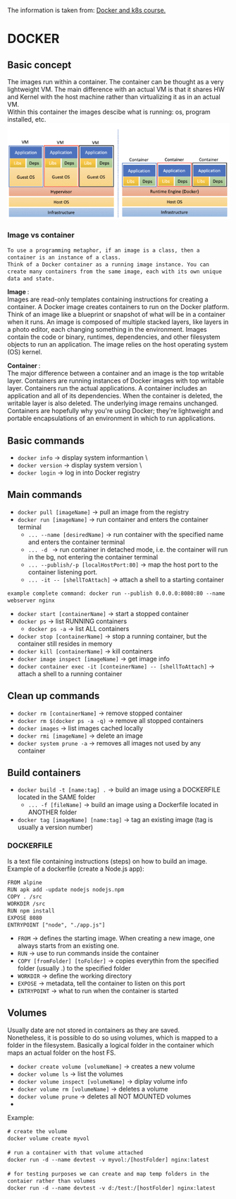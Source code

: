 The information is taken from: [Docker and k8s course.](https://www.youtube.com/watch?v=kTp5xUtcalw&t=1724s&ab_channel=freeCodeCamp.org)
# DOCKER 
## Basic concept 
The images run within a container. The container can be thought as a very lightweight VM. The main difference with an actual VM is that it shares HW and Kernel with the host machine rather than virtualizing it as in an actual VM. \
Within this container the images descibe what is running: os, program installed, etc.
![vmVSContainer](images/containerVSvm.png)

### Image vs container
```
To use a programming metaphor, if an image is a class, then a container is an instance of a class.
Think of a Docker container as a running image instance. You can create many containers from the same image, each with its own unique data and state.
```
<strong> Image </strong>:  
Images are read-only templates containing instructions for creating a container. A Docker image creates containers to run on the Docker platform.
Think of an image like a blueprint or snapshot of what will be in a container when it runs.
An image is composed of multiple stacked layers, like layers in a photo editor, each changing something in the environment. Images contain the code or binary, runtimes, dependencies, and other filesystem objects to run an application. The image relies on the host operating system (OS) kernel.  

<strong> Container </strong>:  
The major difference between a container and an image is the top writable layer. Containers are running instances of Docker images with top writable layer. Containers run the actual applications. A container includes an application and all of its dependencies. When the container is deleted, the writable layer is also deleted. The underlying image remains unchanged. Containers are hopefully why you're using Docker; they're lightweight and portable encapsulations of an environment in which to run applications.



## Basic commands
- `docker info` -> display system informantion \
- `docker version` -> display system version \
- `docker login` -> log in into Docker registry 

## Main commands 
- `docker pull [imageName]` -> pull an image from the registry  
- `docker run [imageName]` -> run container and enters the container terminal  
  - `... --name [desiredName]` -> run container with the specified name and enters the container terminal  
  - `... -d ` -> run container in detached mode, i.e. the container will run in the bg, not entering the container terminal  
  - `... --publish/-p [localHostPort:80]` -> map the host port to the container listening port.  
  -  `... -it -- [shellToAttach]` -> attach a shell to a starting container
```
example complete command: docker run --publish 0.0.0.0:8080:80 --name webserver nginx
```  

- `docker start [containerName]` -> start a stopped container  
- `docker ps` -> list RUNNING containers  
  - `docker ps -a` -> list ALL containers  
- `docker stop [containerName]` -> stop a running container, but the container still resides in memory  
- `docker kill [containerName]` -> kill containers  
- `docker image inspect [imageName]` -> get image info  
- `docker container exec -it [conteinerName] -- [shellToAttach]` -> attach a shell to a running container

## Clean up commands
- `docker rm [containerName]` -> remove stopped container
- `docker rm $(docker ps -a -q)` -> remove all stopped containers
- `docker images` -> list images cached locally
- `docker rmi [imageName]` -> delete an image
- `docker system prune -a` -> removes all images not used by any container

## Build containers
- `docker build -t [name:tag] .` -> build an image using a DOCKERFILE located in the SAME folder
  - `... -f [fileName]` -> build an image using a Dockerfile located in ANOTHER folder
- `docker tag [imageName] [name:tag]` -> tag an existing image (tag is usually a version number)

### DOCKERFILE
Is a text file containing instructions (steps) on how to build an image.
Example of a dockerfile (create a Node.js app):
```
FROM alpine 
RUN apk add -update nodejs nodejs.npm
COPY . /src
WORKDIR /src
RUN npm install
EXPOSE 8080
ENTRYPOINT ["node", "./app.js"]
```
- `FROM` -> defines the starting image. When creating a new image, one always starts from an existing one. 
- `RUN` -> use to run commands inside the container
- `COPY [fromFolder] [toFolder]` -> copies everythin from the specified folder (usually .) to the specified folder
- `WORKDIR` -> define the working directory
- `EXPOSE` -> metadata, tell the container to listen on this port
- `ENTRYPOINT` -> what to run when the container is started

## Volumes
Usually date are not stored in containers as they are saved.  
Nonetheless, it is possible to do so using volumes, which is mapped to a folder in the filesystem. Basically a logical folder in the container which maps an actual folder on the host FS.

- `docker create volume [volumeName]` -> creates a new volume
- `docker volume ls` -> list the volumes
- `docker volume inspect [volumeName]` -> diplay volume info
- `docker volume rm [volumeName]` -> deletes a volume
- `docker volume prune` -> deletes all NOT MOUNTED volumes  
- 
Example:
```
# create the volume
docker volume create myvol

# run a container with that volume attached
docker run -d --name devtest -v myvol:/[hostFolder] nginx:latest

# for testing purposes we can create and map temp folders in the contaier rather than volumes
docker run -d --name devtest -v d:/test:/[hostFolder] nginx:latest
```

